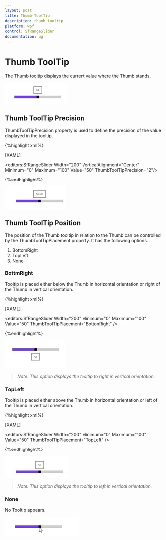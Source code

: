 ```yaml
---
layout: post
title: Thumb-ToolTip
description: thumb tooltip  
platform: wpf
control: SfRangeSlider 
documentation: ug
---
```


# Thumb ToolTip  

The Thumb tooltip displays the current value where the Thumb stands. 



![](Thumb-ToolTip_images/Thumb-ToolTip_img1.jpeg)



## Thumb ToolTip Precision  

ThumbToolTipPrecision property is used to define the precision of the value displayed in the tooltip.  


{%highlight xml%}

[XAML]

<editors:SfRangeSlider Width="200" VerticalAlignment="Center" Minimum="0" Maximum="100" Value="50" ThumbToolTipPrecision="2"/>

{%endhighlight%}

![](Thumb-ToolTip_images/Thumb-ToolTip_img2.jpeg)



## Thumb ToolTip Position 

The position of the Thumb tooltip in relation to the Thumb can be controlled by the ThumbToolTipPlacement property. It has the following options.  

1. BottomRight 
2. TopLeft 
3. None 

### BottmRight  

Tooltip is placed either below the Thumb in horizontal orientation or right of the Thumb in vertical orientation. 

{%highlight xml%}

[XAML]

<editors:SfRangeSlider Width="200" Minimum="0" Maximum="100" Value="50" ThumbToolTipPlacement="BottonRight" />


{%endhighlight%}

![](Thumb-ToolTip_images/Thumb-ToolTip_img3.jpeg)



> _Note: This option displays the tooltip to right in vertical orientation._  

### TopLeft 

Tooltip is placed either above the Thumb in horizontal orientation or left of the Thumb in vertical orientation. 


{%highlight xml%}

[XAML]

<editors:SfRangeSlider Width="200" Minimum="0" Maximum="100" Value="50" ThumbToolTipPlacement="TopLeft" />

{%endhighlight%}

![](Thumb-ToolTip_images/Thumb-ToolTip_img4.jpeg)



> _Note: This option displays the tooltip to left in vertical orientation._  

### None 

No Tooltip appears. 



![](Thumb-ToolTip_images/Thumb-ToolTip_img5.jpeg)



